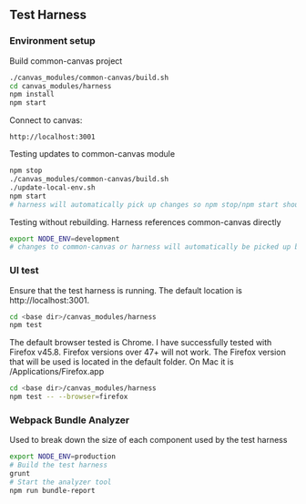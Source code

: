 ## Test Harness

### Environment setup

Build common-canvas project
```sh
./canvas_modules/common-canvas/build.sh
cd canvas_modules/harness
npm install
npm start
```
Connect to canvas:
```
http://localhost:3001
```

Testing updates to common-canvas module
```sh
npm stop
./canvas_modules/common-canvas/build.sh
./update-local-env.sh
npm start
# harness will automatically pick up changes so npm stop/npm start should not be needed
```
Testing without rebuilding.  Harness references common-canvas directly
```sh
export NODE_ENV=development
# changes to common-canvas or harness will automatically be picked up by webpack
```

### UI test

Ensure that the test harness is running.  The default location is http://localhost:3001.  
```sh
cd <base dir>/canvas_modules/harness
npm test
```
The default browser tested is Chrome.  I have successfully tested with Firefox v45.8.  Firefox versions over 47+ will not work.
The Firefox version that will be used is located in the default folder.  On Mac it is /Applications/Firefox.app
```sh
cd <base dir>/canvas_modules/harness
npm test -- --browser=firefox
```

### Webpack Bundle Analyzer
Used to break down the size of each component used by the test harness

```sh
export NODE_ENV=production
# Build the test harness
grunt
# Start the analyzer tool
npm run bundle-report
```
